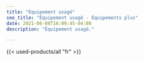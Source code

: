 ```yaml
---
title: "Équipement usagé"
seo_title: "Équipement usagé - Équipements plus"
date: 2021-06-08T16:09:45-04:00
description: "Équipement usagé."

---
```


{{< used-products/all "fr" >}}